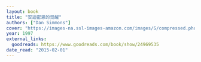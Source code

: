 ```yaml
---
layout: book
title: "安迪密恩的觉醒"
authors: ["Dan Simmons"]
cover: "https://images-na.ssl-images-amazon.com/images/S/compressed.photo.goodreads.com/books/1424326064i/24969535.jpg"
year: 1997
external_links:
  goodreads: https://www.goodreads.com/book/show/24969535
date_read: "2015-02-01"
---
```

